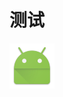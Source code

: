 # 测试
![图](https://github.com/liujing0522/MyGallery/blob/master/app/src/main/res/mipmap-hdpi/ic_launcher.png)
